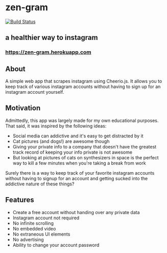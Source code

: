 # zen-gram
[![Build Status](https://travis-ci.org/nikhilkamineni/zen-gram.svg?branch=master)](https://travis-ci.org/nikhilkamineni/zen-gram)
## a healthier way to instagram
### https://zen-gram.herokuapp.com

## About

A simple web app that scrapes instagram using Cheerio.js. It allows you to keep track of various instagram accounts without having to sign up for an instagram account yourself.

## Motivation

Admittedly, this app was largely made for my own educational purposes. That said, it was inspired by the following ideas:

* Social media can addictive and it's easy to get distracted by it
* Cat pictures (and dogs!) are awesome though
* Giving your private info to a company that doesn't have the greatest track record of keeping your info private is not awesome
* But looking at pictures of cats on synthesizers in space is the perfect way to kill a few minutes when you're taking a break from work

Surely there is a way to keep track of your favorite instagram accounts without having to signup for an account and getting sucked into the addictive nature of these things? 

## Features

* Create a free account without handing over any private data
* Instagram account not required
* No infinite scrolling
* No embedded video
* No extraneous UI elements
* No advertising
* Ability to change your account password